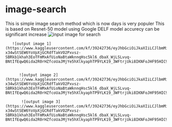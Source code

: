 # image-search
This is simple image search method which is now days is very populer
This is based on Resnet-50 model using Google DELF model accurecy can be significant increase 
    ![input image for search](https://www.kaggleusercontent.com/kf/39242736/eyJhbGciOiJkaXIiLCJlbmMiOiJBMTI4Q0JDLUhTMjU2In0..NYEd3jsS5vuHqT8Pqe2wJA.A5t4NyvfxsQnQ8F1D8M2JbtoGmEeudBoJAUlmEviGG0XrVtNR0HKf7YAZc091US_RPR9ofX66DuSCncQKmVWOvG3Zpj3V8rz1YgtzlQzQ21XWWL89SmhCEQ_xcsqByNuS1v3DO3UPW_KLACng0WaqCUeCYL4BGcLjb6cBqyF9n87dPC7xbMdkMr7IpFo93G4UIvRZuLdzydvOqF9f4uOtogKNGdNXa7BZi4BDYHPPz3_T5BDd-x34wStSEW6YoVpXjGCRdfTakVO2Pxvsz-SBRkb1khah3EoTFmMxAfUioNaBtaWknnqHsc5kl6_dbaX_WjLSLvuq-BNtIfEqwQ6ida2R0rHZfcoUaJMjYe5hXlkyaphTP9YLK19_3WFtrjUki8IKNFoJHF95HIC9ubti4aB57SOmjIXmykOzvUxDGnLNaVcUNiosPcRPkezzd1X0UK2vLWBhmUN2f1YuMD0d27mq6KlX_lZfa1PL2Yv5dFxZLwZe8myGKrcMu8tPqLkbW_0DyZalmzzBFOvTzZrWf69d8QuiQu6_vtHicWVzoJSFCzuIJZOpmK3bqw7EH1zrOsIS8nxsFPsUyWCj5yd8AHJ0qyWkxgo9o66LhAdPawsvY8ALm95JwXRi_2dadW7QiSZpAiplLAv1B8MOaxzfeTZHGO8hEFt8_Ky8jA8RPJbGnnBXDit4qehVln1woJs.YXgxHpk1gh5ZRVkCCdq6Ag/__results___files/__results___22_1.png)
    
    
       ![output image 1] (https://www.kaggleusercontent.com/kf/39242736/eyJhbGciOiJkaXIiLCJlbmMiOiJBMTI4Q0JDLUhTMjU2In0..NYEd3jsS5vuHqT8Pqe2wJA.A5t4NyvfxsQnQ8F1D8M2JbtoGmEeudBoJAUlmEviGG0XrVtNR0HKf7YAZc091US_RPR9ofX66DuSCncQKmVWOvG3Zpj3V8rz1YgtzlQzQ21XWWL89SmhCEQ_xcsqByNuS1v3DO3UPW_KLACng0WaqCUeCYL4BGcLjb6cBqyF9n87dPC7xbMdkMr7IpFo93G4UIvRZuLdzydvOqF9f4uOtogKNGdNXa7BZi4BDYHPPz3_T5BDd-x34wStSEW6YoVpXjGCRdfTakVO2Pxvsz-SBRkb1khah3EoTFmMxAfUioNaBtaWknnqHsc5kl6_dbaX_WjLSLvuq-BNtIfEqwQ6ida2R0rHZfcoUaJMjYe5hXlkyaphTP9YLK19_3WFtrjUki8IKNFoJHF95HIC9ubti4aB57SOmjIXmykOzvUxDGnLNaVcUNiosPcRPkezzd1X0UK2vLWBhmUN2f1YuMD0d27mq6KlX_lZfa1PL2Yv5dFxZLwZe8myGKrcMu8tPqLkbW_0DyZalmzzBFOvTzZrWf69d8QuiQu6_vtHicWVzoJSFCzuIJZOpmK3bqw7EH1zrOsIS8nxsFPsUyWCj5yd8AHJ0qyWkxgo9o66LhAdPawsvY8ALm95JwXRi_2dadW7QiSZpAiplLAv1B8MOaxzfeTZHGO8hEFt8_Ky8jA8RPJbGnnBXDit4qehVln1woJs.YXgxHpk1gh5ZRVkCCdq6Ag/__results___files/__results___22_3.png)


          ![output image 2] (https://www.kaggleusercontent.com/kf/39242736/eyJhbGciOiJkaXIiLCJlbmMiOiJBMTI4Q0JDLUhTMjU2In0..NYEd3jsS5vuHqT8Pqe2wJA.A5t4NyvfxsQnQ8F1D8M2JbtoGmEeudBoJAUlmEviGG0XrVtNR0HKf7YAZc091US_RPR9ofX66DuSCncQKmVWOvG3Zpj3V8rz1YgtzlQzQ21XWWL89SmhCEQ_xcsqByNuS1v3DO3UPW_KLACng0WaqCUeCYL4BGcLjb6cBqyF9n87dPC7xbMdkMr7IpFo93G4UIvRZuLdzydvOqF9f4uOtogKNGdNXa7BZi4BDYHPPz3_T5BDd-x34wStSEW6YoVpXjGCRdfTakVO2Pxvsz-SBRkb1khah3EoTFmMxAfUioNaBtaWknnqHsc5kl6_dbaX_WjLSLvuq-BNtIfEqwQ6ida2R0rHZfcoUaJMjYe5hXlkyaphTP9YLK19_3WFtrjUki8IKNFoJHF95HIC9ubti4aB57SOmjIXmykOzvUxDGnLNaVcUNiosPcRPkezzd1X0UK2vLWBhmUN2f1YuMD0d27mq6KlX_lZfa1PL2Yv5dFxZLwZe8myGKrcMu8tPqLkbW_0DyZalmzzBFOvTzZrWf69d8QuiQu6_vtHicWVzoJSFCzuIJZOpmK3bqw7EH1zrOsIS8nxsFPsUyWCj5yd8AHJ0qyWkxgo9o66LhAdPawsvY8ALm95JwXRi_2dadW7QiSZpAiplLAv1B8MOaxzfeTZHGO8hEFt8_Ky8jA8RPJbGnnBXDit4qehVln1woJs.YXgxHpk1gh5ZRVkCCdq6Ag/__results___files/__results___22_3.png)

           ![output image 3] (https://www.kaggleusercontent.com/kf/39242736/eyJhbGciOiJkaXIiLCJlbmMiOiJBMTI4Q0JDLUhTMjU2In0..NYEd3jsS5vuHqT8Pqe2wJA.A5t4NyvfxsQnQ8F1D8M2JbtoGmEeudBoJAUlmEviGG0XrVtNR0HKf7YAZc091US_RPR9ofX66DuSCncQKmVWOvG3Zpj3V8rz1YgtzlQzQ21XWWL89SmhCEQ_xcsqByNuS1v3DO3UPW_KLACng0WaqCUeCYL4BGcLjb6cBqyF9n87dPC7xbMdkMr7IpFo93G4UIvRZuLdzydvOqF9f4uOtogKNGdNXa7BZi4BDYHPPz3_T5BDd-x34wStSEW6YoVpXjGCRdfTakVO2Pxvsz-SBRkb1khah3EoTFmMxAfUioNaBtaWknnqHsc5kl6_dbaX_WjLSLvuq-BNtIfEqwQ6ida2R0rHZfcoUaJMjYe5hXlkyaphTP9YLK19_3WFtrjUki8IKNFoJHF95HIC9ubti4aB57SOmjIXmykOzvUxDGnLNaVcUNiosPcRPkezzd1X0UK2vLWBhmUN2f1YuMD0d27mq6KlX_lZfa1PL2Yv5dFxZLwZe8myGKrcMu8tPqLkbW_0DyZalmzzBFOvTzZrWf69d8QuiQu6_vtHicWVzoJSFCzuIJZOpmK3bqw7EH1zrOsIS8nxsFPsUyWCj5yd8AHJ0qyWkxgo9o66LhAdPawsvY8ALm95JwXRi_2dadW7QiSZpAiplLAv1B8MOaxzfeTZHGO8hEFt8_Ky8jA8RPJbGnnBXDit4qehVln1woJs.YXgxHpk1gh5ZRVkCCdq6Ag/__results___files/__results___22_3.png)
